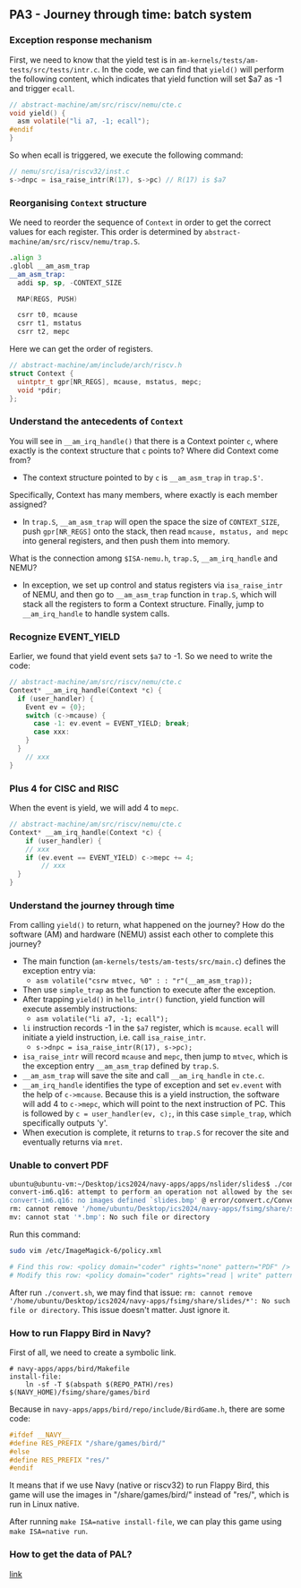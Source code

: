 ## PA3 - Journey through time: batch system

### Exception response mechanism

First, we need to know that the yield test is in `am-kernels/tests/am-tests/src/tests/intr.c`. In the code, we can find that `yield()` will perform the following content, which indicates that yield function will set $a7 as -1 and trigger `ecall`.

```c
// abstract-machine/am/src/riscv/nemu/cte.c
void yield() {
  asm volatile("li a7, -1; ecall");
#endif
}
```

So when ecall is triggered, we execute the following command:

```c
// nemu/src/isa/riscv32/inst.c
s->dnpc = isa_raise_intr(R(17), s->pc) // R(17) is $a7
```

### Reorganising `Context` structure

We need to reorder the sequence of `Context` in order to get the correct values for each register. This order is determined by `abstract-machine/am/src/riscv/nemu/trap.S`.

```asm
.align 3
.globl __am_asm_trap
__am_asm_trap:
  addi sp, sp, -CONTEXT_SIZE

  MAP(REGS, PUSH)

  csrr t0, mcause
  csrr t1, mstatus
  csrr t2, mepc
```

Here we can get the order of registers.

```c
// abstract-machine/am/include/arch/riscv.h
struct Context {
  uintptr_t gpr[NR_REGS], mcause, mstatus, mepc;
  void *pdir;
};
```

### Understand the antecedents of `Context`

You will see in `__am_irq_handle()` that there is a Context pointer `c`, where exactly is the context structure that `c` points to? Where did Context come from? 

- The context structure pointed to by `c` is `__am_asm_trap` in `trap.S'`.

Specifically, Context has many members, where exactly is each member assigned? 

- In `trap.S`, `__am_asm_trap` will open the space the size of `CONTEXT_SIZE`, push `gpr[NR_REGS]` onto the stack, then read `mcause, mstatus, and mepc` into general registers, and then push them into memory.

What is the connection among `$ISA-nemu.h`, `trap.S`, `__am_irq_handle` and NEMU?

- In exception, we set up control and status registers via `isa_raise_intr` of NEMU, and then go to `__am_asm_trap` function in `trap.S`, which will stack all the registers to form a Context structure. Finally, jump to `__am_irq_handle` to handle system calls.

### Recognize EVENT_YIELD

Earlier, we found that yield event sets `$a7` to -1. So we need to write the code:

```c
// abstract-machine/am/src/riscv/nemu/cte.c
Context* __am_irq_handle(Context *c) {
  if (user_handler) {
    Event ev = {0};
    switch (c->mcause) {
      case -1: ev.event = EVENT_YIELD; break;
      case xxx:
    }
  }
	// xxx
}
```

### Plus 4 for CISC and RISC

When the event is yield, we will add 4 to `mepc`.

```c
// abstract-machine/am/src/riscv/nemu/cte.c
Context* __am_irq_handle(Context *c) {
	if (user_handler) {
    // xxx
    if (ev.event == EVENT_YIELD) c->mepc += 4;
		// xxx
  }
}
```

### Understand the journey through time

From calling `yield()` to return, what happened on the journey? How do the software (AM) and hardware (NEMU) assist each other to complete this journey?

- The main function (`am-kernels/tests/am-tests/src/main.c`) defines the exception entry via:  
  - `asm volatile("csrw mtvec, %0" : : "r"(__am_asm_trap));`
- Then use `simple_trap` as the function to execute after the exception.
- After trapping `yield()` in `hello_intr()` function, yield function will execute assembly instructions: 
  - `asm volatile("li a7, -1; ecall");`
- `li` instruction records -1 in the `$a7` register, which is `mcause`. `ecall` will initiate a yield instruction, i.e. call `isa_raise_intr`.
  - `s->dnpc = isa_raise_intr(R(17), s->pc);`
- `isa_raise_intr` will record `mcause` and `mepc`, then jump to `mtvec`, which is the exception entry `__am_asm_trap` defined by `trap.S`.
- `__am_asm_trap` will save the site and call `__am_irq_handle` in `cte.c`.
- `__am_irq_handle` identifies the type of exception and set `ev.event` with the help of `c->mcause`. Because this is a yield instruction, the software will add 4 to `c->mepc`, which will point to the next instruction of PC. This is followed by `c = user_handler(ev, c);`, in this case `simple_trap`, which specifically outputs 'y'.
- When execution is complete, it returns to `trap.S` for recover the site and eventually returns via `mret`.
























### Unable to convert PDF

```bash
ubuntu@ubuntu-vm:~/Desktop/ics2024/navy-apps/apps/nslider/slides$ ./convert.sh
convert-im6.q16: attempt to perform an operation not allowed by the security policy `PDF' @ error/constitute.c/IsCoderAuthorized/426.
convert-im6.q16: no images defined `slides.bmp' @ error/convert.c/ConvertImageCommand/3229.
rm: cannot remove '/home/ubuntu/Desktop/ics2024/navy-apps/fsimg/share/slides/*': No such file or directory
mv: cannot stat '*.bmp': No such file or directory
```

Run this command:

```bash
sudo vim /etc/ImageMagick-6/policy.xml 

# Find this row: <policy domain="coder" rights="none" pattern="PDF" />
# Modify this row: <policy domain="coder" rights="read | write" pattern="PDF" />
```

After run `./convert.sh`, we may find that issue: `rm: cannot remove '/home/ubuntu/Desktop/ics2024/navy-apps/fsimg/share/slides/*': No such file or directory`. This issue doesn't matter. Just ignore it.

### How to run Flappy Bird in Navy?

First of all, we need to create a symbolic link.

```make
# navy-apps/apps/bird/Makefile
install-file:
	ln -sf -T $(abspath $(REPO_PATH)/res) $(NAVY_HOME)/fsimg/share/games/bird
```

Because in `navy-apps/apps/bird/repo/include/BirdGame.h`, there are some code:

```c
#ifdef __NAVY__
#define RES_PREFIX "/share/games/bird/"
#else
#define RES_PREFIX "res/"
#endif
```

It means that if we use Navy (native or riscv32) to run Flappy Bird, this game will use the images in "/share/games/bird/" instead of "res/", which is run in Linux native.

After running `make ISA=native install-file`, we can play this game using `make ISA=native run`.

### How to get the data of PAL?

[link](https://blog.csdn.net/weixin_63603830/article/details/134065932)
